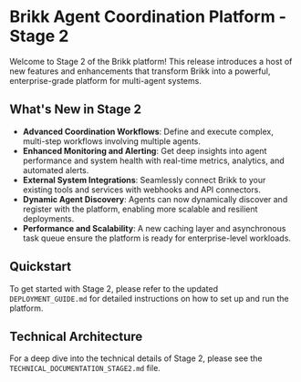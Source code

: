 # Brikk Agent Coordination Platform - Stage 2

Welcome to Stage 2 of the Brikk platform! This release introduces a host of new features and enhancements that transform Brikk into a powerful, enterprise-grade platform for multi-agent systems.

## What's New in Stage 2

- **Advanced Coordination Workflows**: Define and execute complex, multi-step workflows involving multiple agents.
- **Enhanced Monitoring and Alerting**: Get deep insights into agent performance and system health with real-time metrics, analytics, and automated alerts.
- **External System Integrations**: Seamlessly connect Brikk to your existing tools and services with webhooks and API connectors.
- **Dynamic Agent Discovery**: Agents can now dynamically discover and register with the platform, enabling more scalable and resilient deployments.
- **Performance and Scalability**: A new caching layer and asynchronous task queue ensure the platform is ready for enterprise-level workloads.

## Quickstart

To get started with Stage 2, please refer to the updated `DEPLOYMENT_GUIDE.md` for detailed instructions on how to set up and run the platform.

## Technical Architecture

For a deep dive into the technical details of Stage 2, please see the `TECHNICAL_DOCUMENTATION_STAGE2.md` file.

